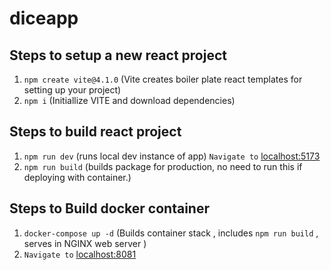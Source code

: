 # diceapp

## Steps to setup a new react project

1. `npm create vite@4.1.0` (Vite creates boiler plate react templates for setting up your project)
2. `npm i` (Initiallize VITE and download dependencies)

## Steps to build react project

1. `npm run dev` (runs local dev instance of app) `Navigate to` [localhost:5173](http://localhost:5173)
2. `npm run build` (builds package for production, no need to run this if deploying with container.)

## Steps to Build docker container

1. `docker-compose up -d` (Builds container stack , includes `npm run build` , serves in NGINX web server )
2. `Navigate to` [localhost:8081](http://localhost:8081)

